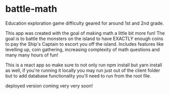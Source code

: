 # battle-math
Education exploration game difficulty geared for around 1st and 2nd grade.

This app was created with the goal of making math a little bit more fun!
The goal is to battle the monsters on the island to have EXACTLY enough coins to pay the Ship's Captain to escort you off the island.
Includes features like levelling up, coin gathering, increasing complexity of math questions and many many hours of fun!

This is a react app so make sure to not only run npm install but yarn install as well, if you're running it locally you may run just out of the client folder but to add database functionality you'll need to run from the root file.

deployed version coming very very soon!
